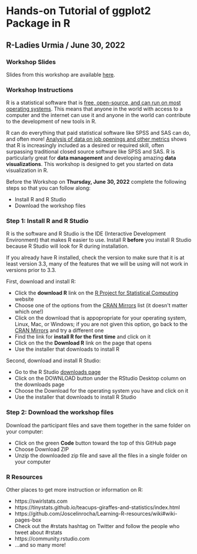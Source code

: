 # Hands-on Tutorial of ggplot2 Package in R

## R-Ladies Urmia / June 30, 2022

### Workshop Slides

Slides from this workshop are available <a href = "https://jenineharris.github.io/r-ladies-urmia-slides/slides-urmia-2022.html">here</a>.

### Workshop Instructions

R is a statistical software that is <a href = "https://www.r-project.org">free, open-source, and can run on most operating systems</a>. This means that anyone in the world with access to a computer and the internet can use it and anyone in the world can contribute to the development of new tools in R. 

R can do everything that paid statistical software like SPSS and SAS can do, and often more! <a href = "http://r4stats.com/2019/05/28/data-science-jobs-report-2019-python-way-up-tensorflow-growing-rapidly-r-use-double-sas/">Analysis of data on job openings and other metrics</a> shows that R is increasingly included as a desired or required skill, often surpassing traditional closed source software like SPSS and SAS. R is particularly great for **data management** and developing amazing **data visualizations**. This workshop is designed to get you started on data visualization in R. 

Before the Workshop on **Thursday, June 30, 2022** complete the following steps so that you can follow along:

<ul>
  <li> Install R and R Studio
  <li> Download the workshop files 
</ul>

### Step 1: Install R and R Studio

R is the software and R Studio is the IDE (Interactive Development Environment) that makes R easier to use. Install R **before** you install R Studio because R Studio will look for R during installation.

If you already have R installed, check the version to make sure that it is at least version 3.3, many of the features that we will be using will not work in versions prior to 3.3.

First, download and install R:

<ul>
  <li> Click the <b>download R</b> link on the <a href = "https://www.r-project.org">R Project for Statistical Computing</a> website
  <li> Choose one of the options from the <a href = "https://cran.r-project.org/mirrors.html">CRAN Mirrors</a> list (it doesn't matter which one!)
  <li> Click on the download that is appopropriate for your operating system, Linux, Mac, or Windows; if you are not given this option, go back to the <a href = "https://cran.r-project.org/mirrors.html">CRAN Mirrors</a> and try a different one
  <li> Find the link for <b>install R for the first time</b> and click on it
  <li> Click on the the <b>Download R</b> link on the page that opens
  <li> Use the installer that downloads to install R 
</ul>

Second, download and install R Studio:

<ul>
  <li> Go to the R Studio <a href = "https://rstudio.com/products/rstudio/download/"> downloads page</a> 
  <li> Click on the DOWNLOAD button under the RStudio Desktop column on the downloads page
  <li> Choose the Download for the operating system you have and click on it  
  <li> Use the installer that downloads to install R Studio 
</ul>

### Step 2: Download the workshop files 

Download the participant files and save them together in the same folder on your computer:

<ul>
  <li> Click on the green <b>Code</b> button toward the top of this GitHub page 
  <li> Choose Download ZIP
  <li> Unzip the downloaded zip file and save all the files in a single folder on your computer 
</ul>

### R Resources

Other places to get more instruction or information on R:

<ul>
  <li> https://swirlstats.com
  <li> https://tinystats.github.io/teacups-giraffes-and-statistics/index.html
  <li> https://github.com/Joscelinrocha/Learning-R-resources/wiki#wiki-pages-box
  <li> Check out the #rstats hashtag on Twitter and follow the people who tweet about #rstats 
  <li> https://community.rstudio.com
  <li> ...and so many more!
</ul>

